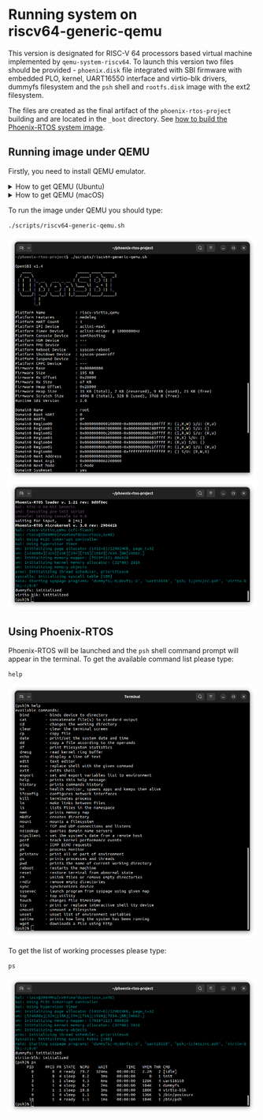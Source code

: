 # Running system on <nobr>riscv64-generic-qemu</nobr>

This version is designated for RISC-V 64 processors based virtual machine implemented by `qemu-system-riscv64`.
To launch this version two files should be provided - `phoenix.disk` file integrated with SBI firmware with embedded
PLO, kernel, UART16550 interface and virtio-blk drivers, dummyfs filesystem and the `psh` shell and `rootfs.disk` image
with the ext2 filesystem.

The files are created as the final artifact of the `phoenix-rtos-project` building and are located in the `_boot`
directory. See [how to build the Phoenix-RTOS system image](../building/index.md).

## Running image under QEMU

Firstly, you need to install QEMU emulator.
  <details>
  <summary>How to get QEMU (Ubuntu)</summary>

- Install the required packages

  ```console
  sudo apt update && \
  sudo apt install -y \
  qemu-system \
  virt-manager \
  virt-viewer \
  libvirt-clients \
  libvirt-daemon-system \
  bridge-utils \
  virtinst \
  libvirt-daemon
  ```

- Check if QEMU is properly installed:

  ```console
  qemu-system-riscv64 --version
  ```

  ```console
  ~$ qemu-system-riscv64 --version
  QEMU emulator version 4.2.1 (Debian 1:4.2-3ubuntu6.24)
  Copyright (c) 2003-2019 Fabrice Bellard and the QEMU Project developers
  ~$
  ```

  </details>

  <details>
  <summary>How to get QEMU (macOS)</summary>

- Install the required packages

  ```zsh
  brew update && \
  brew install qemu
  ```

- Check if QEMU is properly installed:

  ```zsh
  qemu-system-riscv64 --version
  ```

  ```zsh
  ~$ qemu-system-riscv64 --version
  QEMU emulator version 8.0.0
  Copyright (c) 2003-2022 Fabrice Bellard and the QEMU Project developers
  ~$
  ```

  </details>

To run the image under QEMU you should type:

```console
./scripts/riscv64-generic-qemu.sh
```

![Image](../_static/images/quickstart/riscv64-generic-qemu1.png)
</br>
![Image](../_static/images/quickstart/riscv64-generic-qemu2.png)

## Using Phoenix-RTOS

Phoenix-RTOS will be launched and the `psh` shell command prompt will appear in the terminal. To get the available
command list please type:

```console
help
```

![Image](../_static/images/quickstart/riscv64-generic-qemu-help.png)

To get the list of working processes please type:

```console
ps
```

![Image](../_static/images/quickstart/riscv64-generic-qemu-ps.png)
